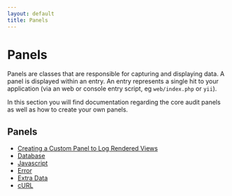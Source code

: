 ```yaml
---
layout: default
title: Panels
---
```


# Panels

Panels are classes that are responsible for capturing and displaying data.  A panel is displayed within an entry.  An entry represents a single hit to your application (via an web or console entry script, eg `web/index.php` or `yii`).

In this section you will find documentation regarding the core audit panels as well as how to create your own panels.

## Panels

- [Creating a Custom Panel to Log Rendered Views](panels/custom-views.md)
- [Database](panels/database.md)
- [Javascript](panels/javascript.md)
- [Error](panels/error.md)
- [Extra Data](panels/extra-data.md)
- [cURL](panels/curl.md)
